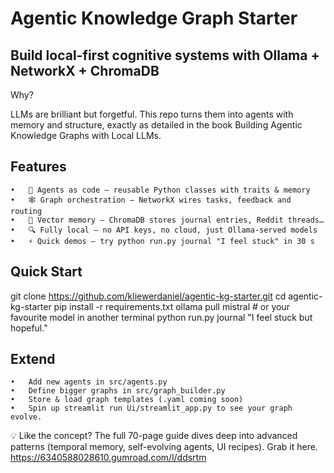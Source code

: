 # Agentic Knowledge Graph Starter

## Build local-first cognitive systems with Ollama + NetworkX + ChromaDB

Why?

LLMs are brilliant but forgetful. This repo turns them into agents with memory and structure, exactly as detailed in the book Building Agentic Knowledge Graphs with Local LLMs.

## Features
	•	🧠 Agents as code – reusable Python classes with traits & memory
	•	🕸️ Graph orchestration – NetworkX wires tasks, feedback and routing
	•	💾 Vector memory – ChromaDB stores journal entries, Reddit threads…
	•	🔍 Fully local – no API keys, no cloud, just Ollama-served models
	•	⚡ Quick demos – try python run.py journal "I feel stuck" in 30 s

## Quick Start

git clone https://github.com/kliewerdaniel/agentic-kg-starter.git
cd agentic-kg-starter
pip install -r requirements.txt
ollama pull mistral   # or your favourite model in another terminal
python run.py journal "I feel stuck but hopeful."

## Extend
	•	Add new agents in src/agents.py
	•	Define bigger graphs in src/graph_builder.py
	•	Store & load graph templates (.yaml coming soon)
	•	Spin up streamlit run Ui/streamlit_app.py to see your graph evolve.

💡 Like the concept? The full 70-page guide dives deep into advanced patterns (temporal memory, self-evolving agents, UI recipes). Grab it here.
https://6340588028610.gumroad.com/l/ddsrtm
